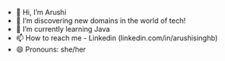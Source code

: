 - 👋 Hi, I’m Arushi
- 👀 I’m discovering new domains in the world of tech! 
- 🌱 I’m currently learning Java
- 📫 How to reach me - Linkedin (linkedin.com/in/arushisinghb)
- 😄 Pronouns: she/her

<!---
arushii7/arushii7 is a ✨ special ✨ repository because its `README.md` (this file) appears on your GitHub profile.
You can click the Preview link to take a look at your changes.
--->
